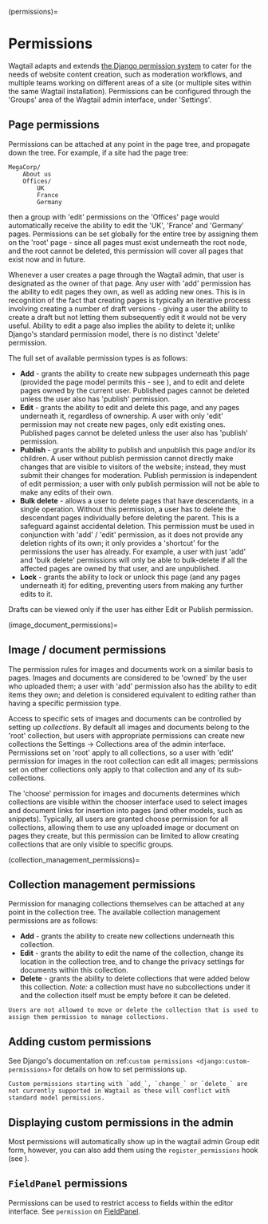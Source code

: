 (permissions)=

# Permissions

Wagtail adapts and extends [the Django permission system](https://docs.djangoproject.com/en/stable/topics/auth/default/#topic-authorization) to cater for the needs of website content creation, such as moderation workflows, and multiple teams working on different areas of a site (or multiple sites within the same Wagtail installation). Permissions can be configured through the 'Groups' area of the Wagtail admin interface, under 'Settings'.

## Page permissions

Permissions can be attached at any point in the page tree, and propagate down the tree. For example, if a site had the page tree:

```
MegaCorp/
    About us
    Offices/
        UK
        France
        Germany
```

then a group with 'edit' permissions on the 'Offices' page would automatically receive the ability to edit the 'UK', 'France' and 'Germany' pages. Permissions can be set globally for the entire tree by assigning them on the 'root' page - since all pages must exist underneath the root node, and the root cannot be deleted, this permission will cover all pages that exist now and in future.

Whenever a user creates a page through the Wagtail admin, that user is designated as the owner of that page. Any user with 'add' permission has the ability to edit pages they own, as well as adding new ones. This is in recognition of the fact that creating pages is typically an iterative process involving creating a number of draft versions - giving a user the ability to create a draft but not letting them subsequently edit it would not be very useful. Ability to edit a page also implies the ability to delete it; unlike Django's standard permission model, there is no distinct 'delete' permission.

The full set of available permission types is as follows:

-   **Add** - grants the ability to create new subpages underneath this page (provided the page model permits this - see [](page_type_business_rules)), and to edit and delete pages owned by the current user. Published pages cannot be deleted unless the user also has 'publish' permission.
-   **Edit** - grants the ability to edit and delete this page, and any pages underneath it, regardless of ownership. A user with only 'edit' permission may not create new pages, only edit existing ones. Published pages cannot be deleted unless the user also has 'publish' permission.
-   **Publish** - grants the ability to publish and unpublish this page and/or its children. A user without publish permission cannot directly make changes that are visible to visitors of the website; instead, they must submit their changes for moderation. Publish permission is independent of edit permission; a user with only publish permission will not be able to make any edits of their own.
-   **Bulk delete** - allows a user to delete pages that have descendants, in a single operation. Without this permission, a user has to delete the descendant pages individually before deleting the parent. This is a safeguard against accidental deletion. This permission must be used in conjunction with 'add' / 'edit' permission, as it does not provide any deletion rights of its own; it only provides a 'shortcut' for the permissions the user has already. For example, a user with just 'add' and 'bulk delete' permissions will only be able to bulk-delete if all the affected pages are owned by that user, and are unpublished.
-   **Lock** - grants the ability to lock or unlock this page (and any pages underneath it) for editing, preventing users from making any further edits to it.

Drafts can be viewed only if the user has either Edit or Publish permission.

(image_document_permissions)=

## Image / document permissions

The permission rules for images and documents work on a similar basis to pages. Images and documents are considered to be 'owned' by the user who uploaded them; a user with 'add' permission also has the ability to edit items they own; and deletion is considered equivalent to editing rather than having a specific permission type.

Access to specific sets of images and documents can be controlled by setting up _collections_. By default all images and documents belong to the 'root' collection, but users with appropriate permissions can create new collections the Settings -> Collections area of the admin interface. Permissions set on 'root' apply to all collections, so a user with 'edit' permission for images in the root collection can edit all images; permissions set on other collections only apply to that collection and any of its sub-collections.

The 'choose' permission for images and documents determines which collections are visible within the chooser interface used to select images and document links for insertion into pages (and other models, such as snippets). Typically, all users are granted choose permission for all collections, allowing them to use any uploaded image or document on pages they create, but this permission can be limited to allow creating collections that are only visible to specific groups.

(collection_management_permissions)=

## Collection management permissions

Permission for managing collections themselves can be attached at any point in the collection tree. The available collection management permissions are as follows:

-   **Add** - grants the ability to create new collections underneath this collection.
-   **Edit** - grants the ability to edit the name of the collection, change its location in the collection tree, and to change the privacy settings for documents within this collection.
-   **Delete** - grants the ability to delete collections that were added below this collection. _Note:_ a collection must have no subcollections under it and the collection itself must be empty before it can be deleted.

```{note}
Users are not allowed to move or delete the collection that is used to assign them permission to manage collections.
```

## Adding custom permissions

See Django's documentation on :ref:`custom permissions <django:custom-permissions>` for details on how to set permissions up.

```{note}
Custom permissions starting with `add_`, `change_` or `delete_` are not currently supported in Wagtail as these will conflict with standard model permissions.
```

## Displaying custom permissions in the admin

Most permissions will automatically show up in the wagtail admin Group edit form, however, you can also add them using the `register_permissions` hook (see [](register_permissions)).

## `FieldPanel` permissions

Permissions can be used to restrict access to fields within the editor interface. See `permission` on [FieldPanel](field_panel).
